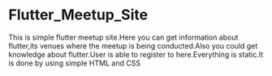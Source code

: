 # Flutter_Meetup_Site
This is simple flutter meetup site.Here you can get information about flutter,its venues where the meetup is being conducted.Also you could get knowledge about flutter.User is able to register to here.Everything is static.It is done by using simple HTML and CSS
